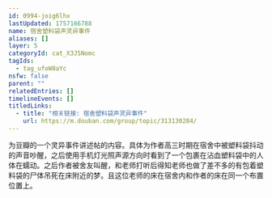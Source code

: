 ```yaml
---
id: 0994-joig6lhx
lastUpdated: 1757166788
name: 宿舍塑料袋声灵异事件
aliases: []
layer: 5
categoryId: cat_X3JSNomc
tagIds:
  - tag_ufoW8aYc
nsfw: false
parent: ""
relatedEntries: []
timelineEvents: []
titledLinks:
  - title: "相关链接: 宿舍塑料袋声灵异事件"
    url: https://m.douban.com/group/topic/313130284/
---
```


为豆瓣的一个灵异事件讲述帖的内容。具体为作者高三时期在宿舍中被塑料袋抖动的声音吵醒，之后使用手机灯光照声源方向时看到了一个包裹在沾血塑料袋中的人体在蠕动。之后作者被舍友叫醒，和老师打听后得知老师也做了差不多的有包着塑料袋的尸体吊死在床附近的梦。且这位老师的床在宿舍内和作者的床在同一个布置位置上。